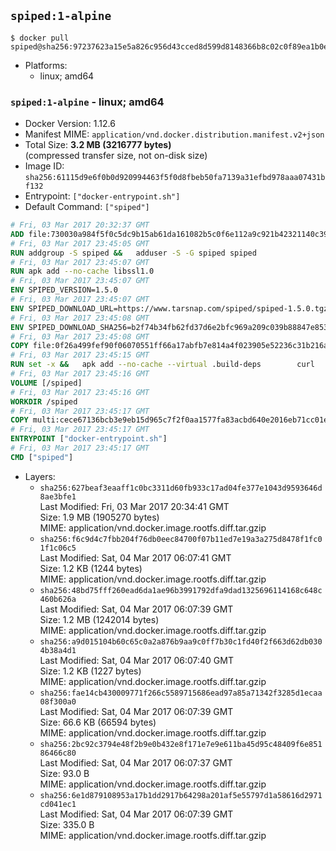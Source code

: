 ## `spiped:1-alpine`

```console
$ docker pull spiped@sha256:97237623a15e5a826c956d43cced8d599d8148366b8c02c0f89ea1b0e6470177
```

-	Platforms:
	-	linux; amd64

### `spiped:1-alpine` - linux; amd64

-	Docker Version: 1.12.6
-	Manifest MIME: `application/vnd.docker.distribution.manifest.v2+json`
-	Total Size: **3.2 MB (3216777 bytes)**  
	(compressed transfer size, not on-disk size)
-	Image ID: `sha256:61115d9e6f0b0d920994463f5f0d8fbeb50fa7139a31efbd978aaa07431bf132`
-	Entrypoint: `["docker-entrypoint.sh"]`
-	Default Command: `["spiped"]`

```dockerfile
# Fri, 03 Mar 2017 20:32:37 GMT
ADD file:730030a984f5f0c5dc9b15ab61da161082b5c0f6e112a9c921b42321140c3927 in / 
# Fri, 03 Mar 2017 23:45:05 GMT
RUN addgroup -S spiped &&	adduser -S -G spiped spiped
# Fri, 03 Mar 2017 23:45:07 GMT
RUN apk add --no-cache libssl1.0
# Fri, 03 Mar 2017 23:45:07 GMT
ENV SPIPED_VERSION=1.5.0
# Fri, 03 Mar 2017 23:45:07 GMT
ENV SPIPED_DOWNLOAD_URL=https://www.tarsnap.com/spiped/spiped-1.5.0.tgz
# Fri, 03 Mar 2017 23:45:08 GMT
ENV SPIPED_DOWNLOAD_SHA256=b2f74b34fb62fd37d6e2bfc969a209c039b88847e853a49e91768dec625facd7
# Fri, 03 Mar 2017 23:45:08 GMT
COPY file:0f26a499fef90f06070551ff66a17abfb7e814a4f023905e52236c31b216a7bb in /0001-Fix-docker-stop-issue.patch 
# Fri, 03 Mar 2017 23:45:15 GMT
RUN set -x &&	apk add --no-cache --virtual .build-deps 		curl 		gcc 		make 		musl-dev 		openssl-dev 		patch 		tar &&	curl -fsSL "$SPIPED_DOWNLOAD_URL" -o spiped.tar.gz &&	echo "$SPIPED_DOWNLOAD_SHA256 *spiped.tar.gz" |sha256sum -c - &&	mkdir -p /usr/local/src/spiped &&	tar xzf "spiped.tar.gz" -C /usr/local/src/spiped --strip-components=1 &&	rm "spiped.tar.gz" &&	patch -p1 -d /usr/local/src/spiped/ < /0001-Fix-docker-stop-issue.patch &&	CC=gcc make -C /usr/local/src/spiped &&	make -C /usr/local/src/spiped install &&	rm -rf /usr/local/src/spiped &&	apk del .build-deps
# Fri, 03 Mar 2017 23:45:16 GMT
VOLUME [/spiped]
# Fri, 03 Mar 2017 23:45:16 GMT
WORKDIR /spiped
# Fri, 03 Mar 2017 23:45:17 GMT
COPY multi:cece67136bcb3e9eb15d965c7f2f0aa1577fa83acbd640e2016eb71cc01e0cfa in /usr/local/bin/ 
# Fri, 03 Mar 2017 23:45:17 GMT
ENTRYPOINT ["docker-entrypoint.sh"]
# Fri, 03 Mar 2017 23:45:17 GMT
CMD ["spiped"]
```

-	Layers:
	-	`sha256:627beaf3eaaff1c0bc3311d60fb933c17ad04fe377e1043d9593646d8ae3bfe1`  
		Last Modified: Fri, 03 Mar 2017 20:34:41 GMT  
		Size: 1.9 MB (1905270 bytes)  
		MIME: application/vnd.docker.image.rootfs.diff.tar.gzip
	-	`sha256:f6c9d4c7fbb204f76db0eec84700f07b11ed7e19a3a275d8478f1fc01f1c06c5`  
		Last Modified: Sat, 04 Mar 2017 06:07:41 GMT  
		Size: 1.2 KB (1244 bytes)  
		MIME: application/vnd.docker.image.rootfs.diff.tar.gzip
	-	`sha256:48bd75fff260ead6da1ae96b3991792dfa9dad1325696114168c648c460b626a`  
		Last Modified: Sat, 04 Mar 2017 06:07:39 GMT  
		Size: 1.2 MB (1242014 bytes)  
		MIME: application/vnd.docker.image.rootfs.diff.tar.gzip
	-	`sha256:a9d015104b60c65c0a2a876b9aa9c0ff7b30c1fd40f2f663d62db0304b38a4d1`  
		Last Modified: Sat, 04 Mar 2017 06:07:40 GMT  
		Size: 1.2 KB (1227 bytes)  
		MIME: application/vnd.docker.image.rootfs.diff.tar.gzip
	-	`sha256:fae14cb430009771f266c5589715686ead97a85a71342f3285d1ecaa08f300a0`  
		Last Modified: Sat, 04 Mar 2017 06:07:39 GMT  
		Size: 66.6 KB (66594 bytes)  
		MIME: application/vnd.docker.image.rootfs.diff.tar.gzip
	-	`sha256:2bc92c3794e48f2b9e0b432e8f171e7e9e611ba45d95c48409f6e85186466c80`  
		Last Modified: Sat, 04 Mar 2017 06:07:37 GMT  
		Size: 93.0 B  
		MIME: application/vnd.docker.image.rootfs.diff.tar.gzip
	-	`sha256:6e1d879108953a17b1dd2917b64298a201af5e55797d1a58616d2971cd041ec1`  
		Last Modified: Sat, 04 Mar 2017 06:07:39 GMT  
		Size: 335.0 B  
		MIME: application/vnd.docker.image.rootfs.diff.tar.gzip

